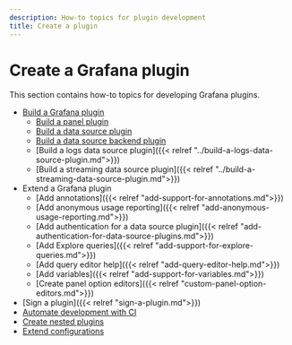 ```yaml
---
description: How-to topics for plugin development
title: Create a plugin
---
```


# Create a Grafana plugin

This section contains how-to topics for developing Grafana plugins.

- [Build a Grafana plugin](https://grafana.github.io/plugin-tools/docs/creating-a-plugin)
  - [Build a panel plugin](https://grafana.com/tutorials/build-a-panel-plugin/)
  - [Build a data source plugin](https://grafana.com/tutorials/build-a-data-source-plugin/)
  - [Build a data source backend plugin](https://grafana.com/tutorials/build-a-data-source-backend-plugin/)
  - [Build a logs data source plugin]({{< relref "../build-a-logs-data-source-plugin.md">}})
  - [Build a streaming data source plugin]({{< relref "../build-a-streaming-data-source-plugin.md">}})
- Extend a Grafana plugin
  - [Add annotations]({{< relref "add-support-for-annotations.md">}})
  - [Add anonymous usage reporting]({{< relref "add-anonymous-usage-reporting.md">}})
  - [Add authentication for a data source plugin]({{< relref "add-authentication-for-data-source-plugins.md">}})
  - [Add Explore queries]({{< relref "add-support-for-explore-queries.md">}})
  - [Add query editor help]({{< relref "add-query-editor-help.md">}})
  - [Add variables]({{< relref "add-support-for-variables.md">}})
  - [Create panel option editors]({{< relref "custom-panel-option-editors.md">}})
- [Sign a plugin]({{< relref "sign-a-plugin.md">}})
- [Automate development with CI](https://grafana.github.io/plugin-tools/docs/ci)
- [Create nested plugins](https://grafana.github.io/plugin-tools/docs/nested-plugins)
- [Extend configurations](https://grafana.github.io/plugin-tools/docs/advanced-configuration)
